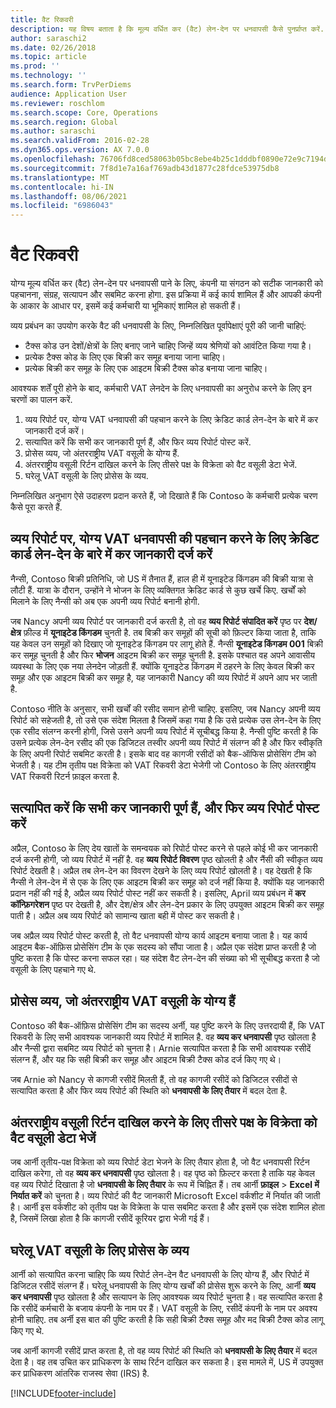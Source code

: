 ```yaml
---
title: वैट रिकवरी
description: यह विषय बताता है कि मूल्य वर्धित कर (वैट) लेन-देन पर धनवापसी कैसे पुनर्प्राप्त करें.
author: saraschi2
ms.date: 02/26/2018
ms.topic: article
ms.prod: ''
ms.technology: ''
ms.search.form: TrvPerDiems
audience: Application User
ms.reviewer: roschlom
ms.search.scope: Core, Operations
ms.search.region: Global
ms.author: saraschi
ms.search.validFrom: 2016-02-28
ms.dyn365.ops.version: AX 7.0.0
ms.openlocfilehash: 76706fd8ced58063b05bc8ebe4b25c1dddbf0890e72e9c7194d17ff2937dc8ca
ms.sourcegitcommit: 7f8d1e7a16af769adb43d1877c28fdce53975db8
ms.translationtype: MT
ms.contentlocale: hi-IN
ms.lasthandoff: 08/06/2021
ms.locfileid: "6986043"
---
```

# <a name="vat-recovery"></a>वैट रिकवरी 

योग्य मूल्य वर्धित कर (वैट) लेन-देन पर धनवापसी पाने के लिए, कंपनी या संगठन को सटीक जानकारी को पहचानना, संग्रह, सत्यापन और सबमिट करना होगा. इस प्रक्रिया में कई कार्य शामिल हैं और आपकी कंपनी के आकार के आधार पर, इसमें कई कर्मचारी या भूमिकाएं शामिल हो सकती हैं।

व्यय प्रबंधन का उपयोग करके वैट की धनवापसी के लिए, निम्नलिखित पूर्वापेक्षाएं पूरी की जानी चाहिएं:

- टैक्स कोड उन देशों/क्षेत्रों के लिए बनाए जाने चाहिए जिन्हें व्यय श्रेणियों को आवंटित किया गया है।
- प्रत्येक टैक्स कोड के लिए एक बिक्री कर समूह बनाया जाना चाहिए।
- प्रत्येक बिक्री कर समूह के लिए एक आइटम बिक्री टैक्स कोड बनाया जाना चाहिए।

आवश्यक शर्तें पूरी होने के बाद, कर्मचारी VAT लेनदेन के लिए धनवापसी का अनुरोध करने के लिए इन चरणों का पालन करें.

1. व्यय रिपोर्ट पर, योग्य VAT धनवापसी की पहचान करने के लिए क्रेडिट कार्ड लेन-देन के बारे में कर जानकारी दर्ज करें।
2. सत्यापित करें कि सभी कर जानकारी पूर्ण हैं, और फिर व्यय रिपोर्ट पोस्ट करें.
3. प्रोसेस व्यय, जो अंतरराष्ट्रीय VAT वसूली के योग्य हैं.
4. अंतरराष्ट्रीय वसूली रिर्टन दाखिल करने के लिए तीसरे पक्ष के विक्रेता को वैट वसूली डेटा भेजें.
5. घरेलू VAT वसूली के लिए प्रोसेस के व्यय.

निम्नलिखित अनुभाग ऐसे उदाहरण प्रदान करते हैं, जो दिखाते हैं कि Contoso के कर्मचारी प्रत्येक चरण कैसे पूरा करते हैं.

## <a name="on-an-expense-report-enter-tax-information-about-credit-card-transactions-to-identify-eligible-vat-refunds"></a>व्यय रिपोर्ट पर, योग्य VAT धनवापसी की पहचान करने के लिए क्रेडिट कार्ड लेन-देन के बारे में कर जानकारी दर्ज करें

नैन्सी, Contoso बिक्री प्रतिनिधि, जो US में तैनात हैं, हाल ही में यूनाइटेड किंगडम की बिक्री यात्रा से लौटी हैं. यात्रा के दौरान, उन्होंने ने भोजन के लिए व्यक्तिगत क्रेडिट कार्ड से कुछ खर्चे किए. खर्चों को मिलाने के लिए नैन्सी को अब एक अपनी व्यय रिपोर्ट बनानी होगी.

जब Nancy अपनी व्यय रिपोर्ट पर जानकारी दर्ज करती है, तो वह **व्यय रिपोर्ट संपादित करें** पृष्ठ पर **देश/क्षेत्र** फ़ील्ड में **यूनाइटेड किंगडम** चुनती है. तब बिक्री कर समूहों की सूची को फ़िल्टर किया जाता है, ताकि यह केवल उन समूहों को दिखाए जो यूनाइटेड किंगडम पर लागू होते हैं. नैन्सी **यूनाइटेड किंगडम 001** बिक्री कर समूह चुनती है और फिर **भोजन** आइटम बिक्री कर समूह चुनती है. इसके पश्चात वह अपने आवासीय व्यवस्था के लिए एक नया लेनदेन जोड़ती हैं. क्योंकि यूनाइटेड किंगडम में ठहरने के लिए केवल बिक्री कर समूह और एक आइटम बिक्री कर समूह है, यह जानकारी Nancy की व्यय रिपोर्ट में अपने आप भर जाती है.

Contoso नीति के अनुसार, सभी खर्चों की रसीद समान होनी चाहिए. इसलिए, जब Nancy अपनी व्यय रिपोर्ट को सहेजती है, तो उसे एक संदेश मिलता है जिसमें कहा गया है कि उसे प्रत्येक उस लेन-देन के लिए एक रसीद संलग्न करनी होगी, जिसे उसने अपनी व्यय रिपोर्ट में सूचीबद्ध किया है. नैन्सी पुष्टि करती है कि उसने प्रत्येक लेन-देन रसीद की एक डिजिटल तस्वीर अपनी व्यय रिपोर्ट में संलग्न की है और फिर स्वीकृति के लिए अपनी रिपोर्ट सबमिट करती है। इसके बाद वह कागजी रसीदों को बैक-ऑफिस प्रोसेसिंग टीम को भेजती है। यह टीम तृतीय पक्ष विक्रेता को VAT रिकवरी डेटा भेजेगी जो Contoso के लिए अंतरराष्ट्रीय VAT रिकवरी रिटर्न फ़ाइल करता है.

## <a name="make-sure-that-all-tax-information-is-complete-and-then-post-the-expense-report"></a>सत्यापित करें कि सभी कर जानकारी पूर्ण हैं, और फिर व्यय रिपोर्ट पोस्ट करें

अप्रैल, Contoso के लिए देय खातों के समन्वयक को रिपोर्ट पोस्ट करने से पहले कोई भी कर जानकारी दर्ज करनी होगी, जो व्यय रिपोर्ट में नहीं है. वह **व्यय रिपोर्ट विवरण** पृष्ठ खोलती है और नैंसी की स्वीकृत व्यय रिपोर्ट देखती है। अप्रैल तब लेन-देन का विवरण देखने के लिए व्यय रिपोर्ट खोलती है। वह देखती है कि नैन्सी ने लेन-देन में से एक के लिए एक आइटम बिक्री कर समूह को दर्ज नहीं किया है. क्योंकि यह जानकारी प्रदान नहीं की गई है, अप्रैल व्यय रिपोर्ट पोस्ट नहीं कर सकती है। इसलिए, April व्यय प्रबंधन में **कर कॉन्फ़िगरेशन** पृष्ठ पर देखती है, और देश/क्षेत्र और लेन-देन प्रकार के लिए उपयुक्त आइटम बिक्री कर समूह पाती है। अप्रैल अब व्यय रिपोर्ट को सामान्य खाता बही में पोस्ट कर सकती है।

जब अप्रैल व्यय रिपोर्ट पोस्ट करती है, तो वैट धनवापसी योग्य कार्य आइटम बनाया जाता है। यह कार्य आइटम बैक-ऑफ़िस प्रोसेसिंग टीम के एक सदस्य को सौंपा जाता है। अप्रैल एक संदेश प्राप्त करती है जो पुष्टि करता है कि पोस्ट करना सफल रहा। यह संदेश वैट लेन-देन की संख्या को भी सूचीबद्ध करता है जो वसूली के लिए पहचाने गए थे.

## <a name="process-expenses-that-are-eligible-for-international-vat-recovery"></a>प्रोसेस व्यय, जो अंतरराष्ट्रीय VAT वसूली के योग्य हैं

Contoso की बैक-ऑफ़िस प्रोसेसिंग टीम का सदस्य अर्नी, यह पुष्टि करने के लिए उत्तरदायी हैं, कि VAT रिकवरी के लिए सभी आवश्यक जानकारी व्यय रिपोर्ट में शामिल है. वह **व्यय कर धनवापसी** पृष्ठ खोलता है और नैन्सी द्वारा सबमिट व्यय रिपोर्ट को चुनता है। Arnie सत्यापित करता है कि सभी आवश्यक रसीदें संलग्न हैं, और यह कि सही बिक्री कर समूह और आइटम बिक्री टैक्स कोड दर्ज किए गए थे।

जब Arnie को Nancy से कागजी रसीदें मिलती हैं, तो वह कागजी रसीदें को डिजिटल रसीदों से सत्यापित करता है और फिर व्यय रिपोर्ट की स्थिति को **धनवापसी के लिए तैयार** में बदल देता है.

## <a name="send-vat-recovery-data-to-the-third-party-vendor-to-file-international-recovery-returns"></a>अंतरराष्ट्रीय वसूली रिर्टन दाखिल करने के लिए तीसरे पक्ष के विक्रेता को वैट वसूली डेटा भेजें

जब आर्नी तृतीय-पक्ष विक्रेता को व्यय रिपोर्ट डेटा भेजने के लिए तैयार होता है, जो वैट धनवापसी रिर्टन दाखिल करेगा, तो वह **व्यय कर धनवापसी** पृष्ठ खोलता है। वह पृष्ठ को फ़िल्टर करता है ताकि यह केवल वह व्यय रिपोर्ट दिखाता है जो **धनवापसी के लिए तैयार** के रूप में चिह्नित हैं। तब आर्नी **फ़ाइल** &gt; **Excel में निर्यात करें** को चुनता है। व्यय रिपोर्ट की वैट जानकारी Microsoft Excel वर्कशीट में निर्यात की जाती है। आर्नी इस वर्कशीट को तृतीय पक्ष के विक्रेता के पास सबमिट करता है और इसमें एक संदेश शामिल होता है, जिसमें लिखा होता है कि कागजी रसीदें कूरियर द्वारा भेजी गई हैं।

## <a name="process-expenses-for-domestic-vat-recovery"></a>घरेलू VAT वसूली के लिए प्रोसेस के व्यय

आर्नी को सत्यापित करना चाहिए कि व्यय रिपोर्ट लेन-देन वैट धनवापसी के लिए योग्य हैं, और रिपोर्ट में डिजिटल रसीदें संलग्न हैं। घरेलू धनवापसी के लिए योग्य खर्चों की प्रोसेस शुरू करने के लिए, आर्नी **व्यय कर धनवापसी** पृष्ठ खोलता है और सत्यापन के लिए आवश्यक व्यय रिपोर्ट चुनता है। वह सत्यापित करता है कि रसीदें कर्मचारी के बजाय कंपनी के नाम पर हैं। VAT वसूली के लिए, रसीदें कंपनी के नाम पर अवश्य होनी चाहिए. तब अर्नी इस बात की पुष्टि करती है कि सही बिक्री टैक्स समूह और मद बिक्री टैक्स कोड लागू किए गए थे.

जब आर्नी कागजी र‍सीदें प्राप्त करता है, तो वह व्यय रिपोर्ट की स्थिति को **धनवापसी के लिए तैयार** में बदल देता है। वह तब उचित कर प्राधिकरण के साथ रिर्टन दाखिल कर सकता है। इस मामले में, US में उपयुक्त कर प्राधिकरण आंतरिक राजस्व सेवा (IRS) है.


[!INCLUDE[footer-include](../includes/footer-banner.md)]